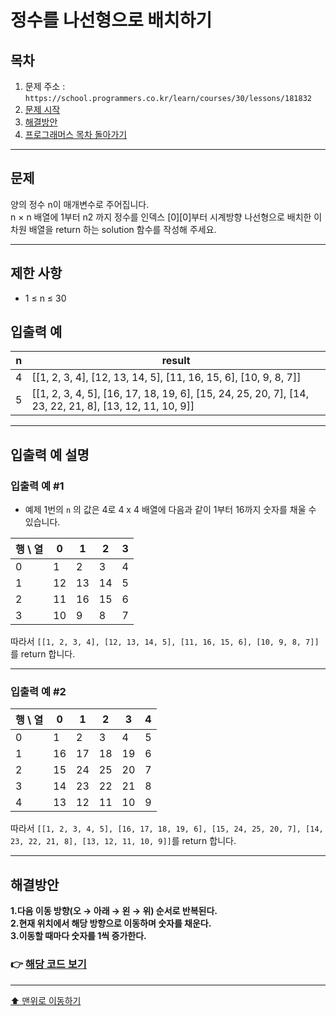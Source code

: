 # 정수를 나선형으로 배치하기

## 목차

1. 문제 주소 : `https://school.programmers.co.kr/learn/courses/30/lessons/181832`
2. [문제 시작](#문제)
3. [해결방안](#해결방안)
4. [프로그래머스 목차 돌아가기](../README.md)
___

## 문제

양의 정수 n이 매개변수로 주어집니다.<br>
n × n 배열에 1부터 n2 까지 정수를 인덱스 [0][0]부터 시계방향 나선형으로 배치한 이차원 배열을 return 하는 solution 함수를 작성해 주세요.
___

## 제한 사항

+ 1 ≤ n ≤ 30

## 입출력 예

|n|result|
|---|---|
|4|	[[1, 2, 3, 4], [12, 13, 14, 5], [11, 16, 15, 6], [10, 9, 8, 7]]|
|5|	[[1, 2, 3, 4, 5], [16, 17, 18, 19, 6], [15, 24, 25, 20, 7], [14, 23, 22, 21, 8], [13, 12, 11, 10, 9]]|

___
## 입출력 예 설명

### 입출력 예 #1

+ 예제 1번의 `n` 의 값은 4로 4 x 4 배열에 다음과 같이 1부터 16까지 숫자를 채울 수 있습니다.

| 행 \ 열 | 	0 |	1|	2|	3|
|-------|----|---|---|---|
| 0	    | 1  | 	2  | 	3  | 	4 |
| 1	    | 12 | 	13 | 	14 | 	5 |
| 2	    | 11 | 	16 | 	15 | 	6  |
| 3	    | 10 | 	9 | 	8  | 	7  |

따라서 `[[1, 2, 3, 4], [12, 13, 14, 5], [11, 16, 15, 6], [10, 9, 8, 7]]` 를 return 합니다.
___

### 입출력 예 #2

|행 \ 열|	0|	1|	2|	3|	4|
|---|---|---|---|---|---|
|0	|1	|2	|3	|4	|5|
|1	|16	|17	|18	|19	|6|
|2	|15	|24	|25	|20	|7|
|3	|14	|23	|22	|21	|8|
|4	|13	|12	|11	|10	|9|

따라서 `[[1, 2, 3, 4, 5], [16, 17, 18, 19, 6], [15, 24, 25, 20, 7], [14, 23, 22, 21, 8], [13, 12, 11, 10, 9]]`를 return 합니다.

---

## 해결방안
**1.다음 이동 방향(오 → 아래 → 왼 → 위) 순서로 반복된다.** <br>
**2.현재 위치에서 해당 방향으로 이동하며 숫자를 채운다.** <br>
**3.이동할 때마다 숫자를 1씩 증가한다.** <br>

### 👉 [해당 코드 보기](./정수를나선형으로배치하기.java)

---
[⬆ 맨위로 이동하기](#정수를-나선형으로-배치하기)